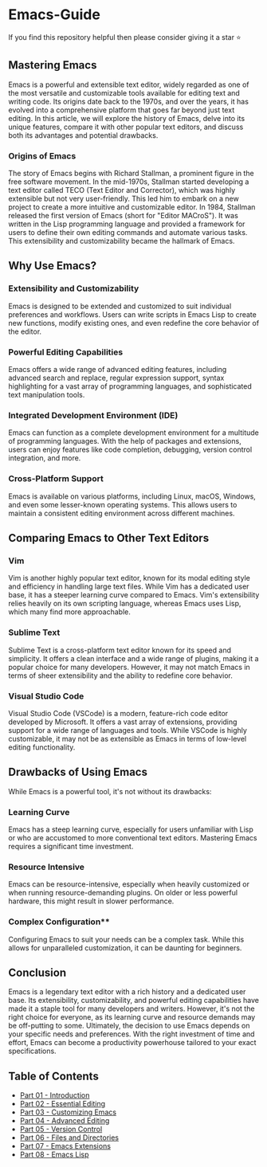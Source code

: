 # Emacs-Guide
If you find this repository helpful then please consider giving it a star :star:

## Mastering Emacs
Emacs is a powerful and extensible text editor, widely regarded as one of the most versatile and customizable tools available for editing text and writing code. Its origins date back to the 1970s, and over the years, it has evolved into a comprehensive platform that goes far beyond just text editing. In this article, we will explore the history of Emacs, delve into its unique features, compare it with other popular text editors, and discuss both its advantages and potential drawbacks.

### Origins of Emacs
The story of Emacs begins with Richard Stallman, a prominent figure in the free software movement. In the mid-1970s, Stallman started developing a text editor called TECO (Text Editor and Corrector), which was highly extensible but not very user-friendly. This led him to embark on a new project to create a more intuitive and customizable editor.
In 1984, Stallman released the first version of Emacs (short for "Editor MACroS"). It was written in the Lisp programming language and provided a framework for users to define their own editing commands and automate various tasks. This extensibility and customizability became the hallmark of Emacs.

## Why Use Emacs?

### Extensibility and Customizability
Emacs is designed to be extended and customized to suit individual preferences and workflows. Users can write scripts in Emacs Lisp to create new functions, modify existing ones, and even redefine the core behavior of the editor.

### Powerful Editing Capabilities
Emacs offers a wide range of advanced editing features, including advanced search and replace, regular expression support, syntax highlighting for a vast array of programming languages, and sophisticated text manipulation tools.

### Integrated Development Environment (IDE)
Emacs can function as a complete development environment for a multitude of programming languages. With the help of packages and extensions, users can enjoy features like code completion, debugging, version control integration, and more.

### Cross-Platform Support
Emacs is available on various platforms, including Linux, macOS, Windows, and even some lesser-known operating systems. This allows users to maintain a consistent editing environment across different machines.

## Comparing Emacs to Other Text Editors

### Vim
Vim is another highly popular text editor, known for its modal editing style and efficiency in handling large text files. While Vim has a dedicated user base, it has a steeper learning curve compared to Emacs. Vim's extensibility relies heavily on its own scripting language, whereas Emacs uses Lisp, which many find more approachable.

### Sublime Text
Sublime Text is a cross-platform text editor known for its speed and simplicity. It offers a clean interface and a wide range of plugins, making it a popular choice for many developers. However, it may not match Emacs in terms of sheer extensibility and the ability to redefine core behavior.

### Visual Studio Code
Visual Studio Code (VSCode) is a modern, feature-rich code editor developed by Microsoft. It offers a vast array of extensions, providing support for a wide range of languages and tools. While VSCode is highly customizable, it may not be as extensible as Emacs in terms of low-level editing functionality.

## Drawbacks of Using Emacs
While Emacs is a powerful tool, it's not without its drawbacks:

### Learning Curve
Emacs has a steep learning curve, especially for users unfamiliar with Lisp or who are accustomed to more conventional text editors. Mastering Emacs requires a significant time investment.

### Resource Intensive
Emacs can be resource-intensive, especially when heavily customized or when running resource-demanding plugins. On older or less powerful hardware, this might result in slower performance.

### Complex Configuration**
Configuring Emacs to suit your needs can be a complex task. While this allows for unparalleled customization, it can be daunting for beginners.

## Conclusion
Emacs is a legendary text editor with a rich history and a dedicated user base. Its extensibility, customizability, and powerful editing capabilities have made it a staple tool for many developers and writers. However, it's not the right choice for everyone, as its learning curve and resource demands may be off-putting to some. Ultimately, the decision to use Emacs depends on your specific needs and preferences. With the right investment of time and effort, Emacs can become a productivity powerhouse tailored to your exact specifications.


## Table of Contents
- [Part 01 - Introduction](https://github.com/rcallaby/Emacs-Guide/blob/main/Lessons/Part-01-Introduction/Introduction.md)
- [Part 02 - Essential Editing](https://github.com/rcallaby/Emacs-Guide/blob/main/Lessons/Part-02-Essential-Editing/EssentialEditing.md)
- [Part 03 - Customizing Emacs](https://github.com/rcallaby/Emacs-Guide/blob/main/Lessons/Part-03-Customizing-Emacs/customizingemacs.md)
- [Part 04 - Advanced Editing](https://github.com/rcallaby/Emacs-Guide/blob/main/Lessons/Part-04-Advanced-Ediiting/advancedediting.md)
- [Part 05 - Version Control](https://github.com/rcallaby/Emacs-Guide/blob/main/Lessons/Part-05-Version-Control/versioncontrol.md)
- [Part 06 - Files and Directories](https://github.com/rcallaby/Emacs-Guide/blob/main/Lessons/Part-06-Files-and-Directories/filesanddirectories.md)
- [Part 07 - Emacs Extensions](https://github.com/rcallaby/Emacs-Guide/blob/main/Lessons/Part-07-Emacs-Extensions/emacsextensions.md)
- [Part 08 - Emacs Lisp](https://github.com/rcallaby/Emacs-Guide/blob/main/Lessons/Part-08-Emacs-Lisp/Emacs-Lisp.md)
